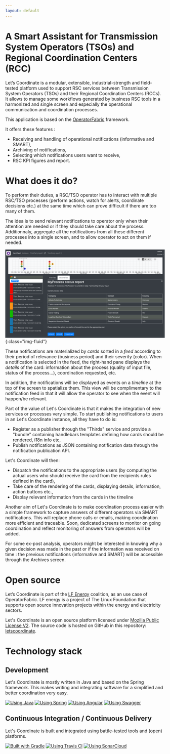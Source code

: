```yaml
---
layout: default
---
```


# A Smart Assistant for Transmission System Operators (TSOs) and Regional Coordination Centers (RCC)

Let’s Coordinate is a modular, extensible, industrial-strength and field-tested platform used to support RSC services between Transmission System Operators (TSOs) and their Regional Coordination Centers (RCCs). It allows to manage some workflows generated by business RSC tools in a harmonized and single screen and especially the operational communication and coordination processes.

This application is based on the [OperatorFabric](https://github.com/opfab/operatorfabric-core) framework.

It offers these features :
* Receiving and handling of operational notifications (informative and SMART),
* Archiving of notifications,
* Selecting which notifications users want to receive,
* RSC KPI figures and report.

# What does it do?

To perform their duties, a RSC/TSO operator has to interact with multiple RSC/TSO processes (perform actions, watch for alerts, coordinate decisions etc.) 
at the same time which can prove difficult if there are too many of them.

The idea is to send relevant notifications to operator only when their attention are needed or if they should take care about the process.
Additionnaly, aggregate all the notifications from all these different processes into a single screen, 
and to allow operator to act on them if needed.

![Feed screen layout](./assets/img/of_screenshots/feed_screenshot.png){:class="img-fluid"}

These notifications are materialized by *cards* sorted in a *feed* according to their period of relevance (business period) and their severity (color).
When a notification is selected in the feed, the right-hand pane displays the *details* of the card: information about the process 
(quality of input file, status of the process...), coordination requested, etc.

In addition, the notifications will be displayed as events on a *timeline* at the top of the screen to spatialize them.
This view will be complimentary to the notification feed in that it will allow the operator to see when the event will happen/be relevant.

Part of the value of Let's Coordinate is that it makes the integration of new services or processes very simple.
To start publishing notifications to users in an Let's Coordinate instance, all they have to do is:

* Register as a publisher through the "Thirds" service and provide a "bundle" containing handlebars templates defining how cards should be rendered, i18n info etc,
* Publish notifications as JSON containing notification data through the notification publication API.

Let's Coordinate will then:

* Dispatch the notifications to the appropriate users (by computing the actual users who should receive the card from the recipients rules defined in the card),
* Take care of the rendering of the cards, displaying details, information, action buttons etc.,
* Display relevant information from the cards in the timeline

Another aim of Let's Coordinate is to make coordination process easier with a simple framework to capture answers of different operators via SMART notifications.
This will replace phone calls or emails, making coordination more efficient and traceable.
Soon, dedicated screens to monitor on going coordination and reflect monitoring of answers from operators will be added.

For some ex-post analysis, operators might be interested in knowing why a given decision was made in the past or if the information was received on time : the previous notifications (informative and SMART) will be accessible through the Archives screen.

# Open source

Let’s Coordinate is part of the [LF Energy](https://www.lfenergy.org/) coalition, as an use case of OperatorFabric. 
LF energy is a project of The Linux Foundation that supports open source innovation projects within the energy and electricity sectors.

Let's Coordinate is an open source platform licensed under [Mozilla Public License V2](https://www.mozilla.org/en-US/MPL/2.0/). 
The source code is hosted on GitHub in this repository: [letscoordinate](https://github.com/opfab/letscoordinate).

# Technology stack

## Development
Let's Coordinate is mostly written in Java and based on the Spring framework. 
This makes writing and integrating software for a simplified and better coordination very easy.

[![Using Java](https://img.shields.io/badge/Using-Java-%237473C0.svg?style=for-the-badge)]() 
[![Using Spring](https://img.shields.io/badge/Using-Spring-%236db33f.svg?style=for-the-badge)](https://spring.io/) 
[![Using Angular](https://img.shields.io/badge/Using-Angular-%237473C0.svg?style=for-the-badge)](https://angular.io/)
[![Using Swagger](https://img.shields.io/badge/Using-Swagger-%237473C0.svg?style=for-the-badge)](https://swagger.io/)

## Continuous Integration / Continuous Delivery
Let's Coordinate is built and integrated using battle-tested tools and (open) platforms. 

[![Built with Gradle](https://img.shields.io/badge/Built%20with-Gradle-%23410099.svg?style=for-the-badge)](https://gradle.org/)
[![Using Travis CI](https://img.shields.io/badge/Using-Travis%20CI-%23FF647D.svg?style=for-the-badge)](https://travis-ci.org/letscoordinate/letscoordinate-core)
[![Using SonarCloud](https://img.shields.io/badge/Using-SonarCloud-%23FF647D.svg?style=for-the-badge)](https://sonarcloud.io/dashboard?id=org.lfenergy.letscoordinate%3Aletscoordinate-core)
